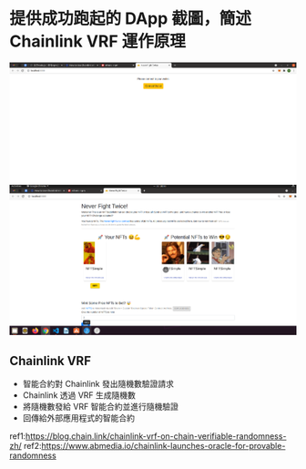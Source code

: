 # 提供成功跑起的 DApp 截圖，簡述 Chainlink VRF 運作原理
![](./0121_6.png)
![](./0121_7.png)

## Chainlink VRF
- 智能合約對 Chainlink 發出隨機數驗證請求
- Chainlink 透過 VRF 生成隨機數
- 將隨機數發給 VRF 智能合約並進行隨機驗證
- 回傳給外部應用程式的智能合約

ref1:https://blog.chain.link/chainlink-vrf-on-chain-verifiable-randomness-zh/
ref2:https://www.abmedia.io/chainlink-launches-oracle-for-provable-randomness
